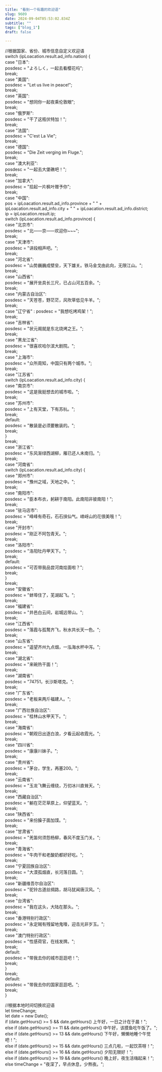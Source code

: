 ```yaml
--- 
title: "看到一个有趣的欢迎语" 
slug: 9609
date: 2024-09-04T05:53:02.834Z 
subtitle: "" 
tags: ["blog_1"] 
draft: false

--- 
```


//根据国家、省份、城市信息自定义欢迎语  
  switch (ipLoacation.result.ad_info.nation) {  
    case "日本":  
      posdesc = "よろしく，一起去看樱花吗";  
      break;  
    case "美国":  
      posdesc = "Let us live in peace!";  
      break;  
    case "英国":  
      posdesc = "想同你一起夜乘伦敦眼";  
      break;  
    case "俄罗斯":  
      posdesc = "干了这瓶伏特加！";  
      break;  
    case "法国":  
      posdesc = "C'est La Vie";  
      break;  
    case "德国":  
      posdesc = "Die Zeit verging im Fluge.";  
      break;  
    case "澳大利亚":  
      posdesc = "一起去大堡礁吧！";  
      break;  
    case "加拿大":  
      posdesc = "拾起一片枫叶赠予你";  
      break;  
    case "中国":  
      pos = ipLoacation.result.ad_info.province + " " + ipLoacation.result.ad_info.city + " " + ipLoacation.result.ad_info.district;  
      ip = ipLoacation.result.ip;  
      switch (ipLoacation.result.ad_info.province) {  
        case "北京市":  
          posdesc = "北——京——欢迎你~~~";  
          break;  
        case "天津市":  
          posdesc = "讲段相声吧。";  
          break;  
        case "河北省":  
          posdesc = "山势巍巍成壁垒，天下雄关。铁马金戈由此向，无限江山。";  
          break;  
        case "山西省":  
          posdesc = "展开坐具长三尺，已占山河五百余。";  
          break;  
        case "内蒙古自治区":  
          posdesc = "天苍苍，野茫茫，风吹草低见牛羊。";  
          break;  
        case "辽宁省"  :
          posdesc = "我想吃烤鸡架！";  
          break;  
        case "吉林省":  
          posdesc = "状元阁就是东北烧烤之王。";  
          break;  
        case "黑龙江省":  
          posdesc = "很喜欢哈尔滨大剧院。";  
          break;  
        case "上海市":  
          posdesc = "众所周知，中国只有两个城市。";  
          break;  
        case "江苏省":  
          switch (ipLoacation.result.ad_info.city) {  
            case "南京市":  
              posdesc = "这是我挺想去的城市啦。";  
              break;  
            case "苏州市":  
              posdesc = "上有天堂，下有苏杭。";  
              break;  
            default:   
              posdesc = "散装是必须要散装的。";  
              break;  
          }  
          break;  
        case "浙江省":  
          posdesc = "东风渐绿西湖柳，雁已还人未南归。";  
          break;  
        case "河南省":  
          switch (ipLoacation.result.ad_info.city) {  
            case "郑州市":  
              posdesc = "豫州之域，天地之中。";  
              break;  
            case "南阳市":  
              posdesc = "臣本布衣，躬耕于南阳。此南阳非彼南阳！";  
              break;  
            case "驻马店市":  
              posdesc = "峰峰有奇石，石石挟仙气。嵖岈山的花很美哦！";  
              break;  
            case "开封市":  
              posdesc = "刚正不阿包青天。";  
              break;  
            case "洛阳市":   
              posdesc = "洛阳牡丹甲天下。";  
              break;  
            default:  
              posdesc = "可否带我品尝河南烩面啦？";  
              break;  
          }  
          break;  
        case "安徽省":  
          posdesc = "蚌埠住了，芜湖起飞。";  
          break;  
        case "福建省":  
          posdesc = "井邑白云间，岩城远带山。";  
          break;  
        case "江西省":  
          posdesc = "落霞与孤鹜齐飞，秋水共长天一色。";  
          break;  
        case "山东省":  
          posdesc = "遥望齐州九点烟，一泓海水杯中泻。";  
          break;  
        case "湖北省":  
          posdesc = "来碗热干面！";  
          break;  
        case "湖南省":  
          posdesc = "74751，长沙斯塔克。";  
          break;  
        case "广东省":  
          posdesc = "老板来两斤福建人。";  
          break;  
        case "广西壮族自治区":  
          posdesc = "桂林山水甲天下。";  
          break;  
        case "海南省":  
          posdesc = "朝观日出逐白浪，夕看云起收霞光。";  
          break;  
        case "四川省":  
          posdesc = "康康川妹子。";  
          break;  
        case "贵州省":  
          posdesc = "茅台，学生，再塞200。";  
          break;  
        case "云南省":  
          posdesc = "玉龙飞舞云缠绕，万仞冰川直耸天。";  
          break;  
        case "西藏自治区":  
          posdesc = "躺在茫茫草原上，仰望蓝天。";  
          break;  
        case "陕西省":  
          posdesc = "来份臊子面加馍。";  
          break;  
        case "甘肃省":  
          posdesc = "羌笛何须怨杨柳，春风不度玉门关。";  
          break;  
        case "青海省":  
          posdesc = "牛肉干和老酸奶都好好吃。";  
          break;  
        case "宁夏回族自治区":  
          posdesc = "大漠孤烟直，长河落日圆。";  
          break;  
        case "新疆维吾尔自治区":  
          posdesc = "驼铃古道丝绸路，胡马犹闻唐汉风。";  
          break;  
        case "台湾省":  
          posdesc = "我在这头，大陆在那头。";  
          break;  
        case "香港特别行政区":  
          posdesc = "永定贼有残留地鬼嚎，迎击光非岁玉。";  
          break;  
        case "澳门特别行政区":  
          posdesc = "性感荷官，在线发牌。";  
          break;  
        default:  
          posdesc = "带我去你的城市逛逛吧！";  
          break;  
      }  
      break;  
    default:  
      posdesc = "带我去你的国家逛逛吧。";  
      break;  
  }  
  
  //根据本地时间切换欢迎语   
  let timeChange;  
  let date = new Date();  
  if (date.getHours() >= 5 && date.getHours() 上午好，一日之计在于晨！";  
  else if (date.getHours() >= 11 && date.getHours() 中午好，该摸鱼吃午饭了。";  
  else if (date.getHours() >= 13 && date.getHours() 下午好，懒懒地睡个午觉吧！";  
  else if (date.getHours() >= 15 && date.getHours() 三点几啦，一起饮茶呀！";  
  else if (date.getHours() >= 16 && date.getHours() 夕阳无限好！";  
  else if (date.getHours() >= 19 && date.getHours() 晚上好，夜生活嗨起来！";  
  else timeChange = "夜深了，早点休息，少熬夜。";  
  
  



